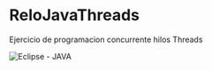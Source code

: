 # ReloJavaThreads

Ejercicio de programacion concurrente hilos Threads

![Eclipse - JAVA](https://encrypted-tbn0.gstatic.com/images?q=tbn:ANd9GcT6Fo7Gi8zILs_dwvwg2EtCjvf9HNY3p_s8NgxtJPsMhEtaiNdKqLsvj4HuUei9MnGdTuU&usqp=CAU)

